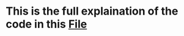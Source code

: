 # This is the full explaination of the code in this [File](https://github.com/amrorabea/TF/blob/main/ANN/ANN.ipynb)
## 
